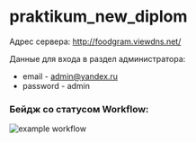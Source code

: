 # praktikum_new_diplom
Адрес сервера: http://foodgram.viewdns.net/

Данные для входа в раздел администратора:
- email - admin@yandex.ru
- password - admin

### Бейдж со статусом Workflow:
![example workflow](https://github.com/AlexeyAnanchenko/foodgram-project-react/actions/workflows/foodgram.yml/badge.svg)
